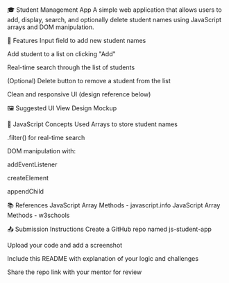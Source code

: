 🎓 Student Management App
A simple web application that allows users to add, display, search, and optionally delete student names using JavaScript arrays and DOM manipulation.

🚀 Features
Input field to add new student names

Add student to a list on clicking "Add"

Real-time search through the list of students

(Optional) Delete button to remove a student from the list

Clean and responsive UI (design reference below)

🖼️ Suggested UI
View Design Mockup

🧠 JavaScript Concepts Used
Arrays to store student names

.filter() for real-time search

DOM manipulation with:

addEventListener

createElement

appendChild

📚 References
JavaScript Array Methods - javascript.info
JavaScript Array Methods - w3schools

📤 Submission Instructions
Create a GitHub repo named js-student-app

Upload your code and add a screenshot

Include this README with explanation of your logic and challenges

Share the repo link with your mentor for review

